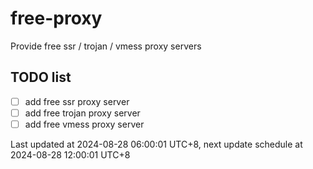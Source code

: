 
# free-proxy
Provide free ssr / trojan / vmess proxy servers


## TODO list
- [ ] add free ssr proxy server
- [ ] add free trojan proxy server
- [ ] add free vmess proxy server

Last updated at 2024-08-28 06:00:01 UTC+8, next update schedule at 2024-08-28 12:00:01 UTC+8

